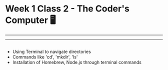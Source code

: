 # Week 1 Class 2 - The Coder's Computer 🖥️
- - - - - - - - - - - - - - - - - - - - - -
- - - - - - - - - - - - - - - - - - - - - - 
## 

- Using Terminal to navigate directories
- Commands like 'cd', 'mkdir', 'ls'
- Installation of Homebrew, Node.js through terminal commands
